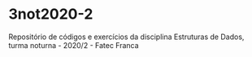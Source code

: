 # 3not2020-2
Repositório de códigos e exercícios da disciplina Estruturas de Dados, turma noturna - 2020/2 - Fatec Franca
